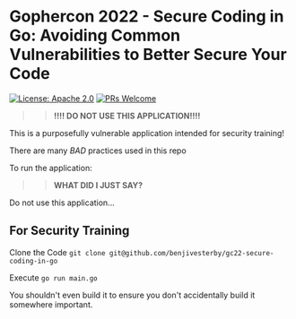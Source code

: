 # Gophercon 2022 - Secure Coding in Go: Avoiding Common Vulnerabilities to Better Secure Your Code

[![License: Apache 2.0](https://img.shields.io/badge/license-Apache-blue.svg)](https://opensource.org/licenses/Apache-2.0)
[![PRs Welcome](https://img.shields.io/badge/PRs-welcome-brightgreen.svg)](http://makeapullrequest.com)

>>**!!!! DO NOT USE THIS APPLICATION!!!!**

This is a purposefully vulnerable application intended for security training!

There are many *BAD* practices used in this repo

To run the application:

>>**WHAT DID I JUST SAY?**

Do not use this application...

## For Security Training

Clone the Code `git clone git@github.com/benjivesterby/gc22-secure-coding-in-go`

Execute `go run main.go`

You shouldn't even build it to ensure you don't accidentally build it
somewhere important.

